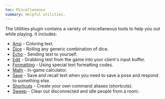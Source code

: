 ```yaml
---
toc: Miscellaneous
summary: Helpful utilities.
---
```

The Utilities plugin contains a variety of miscellaneous tools to help you out while playing.  It includes:

* [Ansi](/help/utils/ansi) - Coloring text.
* [Dice](/help/utils/dice) - Rolling any generic combination of dice.
* [Echo](/help/utils/echo) - Sending text to yourself.
* [Edit](/help/utils/edit) - Grabbing text from the game into your client's input buffer.
* [Formatting](/help/utils/formatting) - Using special text formatting codes.
* [Math](/help/utils/math) - In-game calculator.
* [Save](/help/utils/save) - Save and recall text when you need to save a pose and respond to something else.
* [Shortcuts](/help/utils/shortcuts) - Create your own command aliases (shortcuts).
* [Sweep](/help/utils/sweep) - Clear out disconnected and idle people from a room.